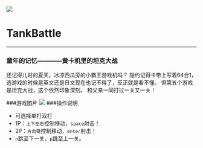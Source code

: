 ![](https://github.com/lihaonanGY/tankBattles/readme_1.png)
# TankBattle

----------

### 童年的记忆————黄卡机里的坦克大战

还记得儿时的夏天，冰凉西瓜旁的小霸王游戏机吗？
隐约记得卡带上写着64合1，选游戏的时候是英文还是日文现在也记不得了，反正就是看不懂。
但第五个游戏是坦克大战，这个依然印象深刻。
和父亲一同打过一关又一关！

###游戏图片
![](https://github.com/lihaonanGY/tankBattles/readme_2.png)
###操作说明
* 可选择单打双打
* 1P：`上下左右`控制移动，`space`射击！
* 2P：`方向键`控制移动，`enter`射击！
* `n`跳至下一关，`p`跳至上一关。

